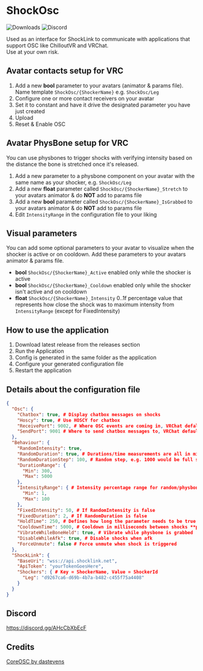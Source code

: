# ShockOsc
![Downloads](https://img.shields.io/github/downloads/Shock-Link/ShockOsc/total?style=for-the-badge&color=6451f1)
![Discord](https://img.shields.io/discord/1078124408775901204?style=for-the-badge&color=6451f1)


Used as an interface for ShockLink to communicate with applications that support OSC like ChilloutVR and VRChat.  
Use at your own risk.

## Avatar contacts setup for VRC
1. Add a new **bool** parameter to your avatars (animator & params file). Name template ``ShockOsc/{ShockerName}`` e.g. ``ShockOsc/Leg``
2. Configure one or more contact receivers on your avatar
3. Set it to constant and have it drive the designated parameter you have just created
4. Upload
5. Reset & Enable OSC

## Avatar PhysBone setup for VRC
You can use physbones to trigger shocks with verifying intensity based on the distance the bone is stretched once it's released.
1. Add a new parameter to a physbone component on your avatar with the same name as your shocker, e.g. ``ShockOsc/Leg``
2. Add a new **float** parameter called ``ShockOsc/{ShockerName}_Stretch`` to your avatars animator & do **NOT** add to params file
3. Add a new **bool** parameter called ``ShockOsc/{ShockerName}_IsGrabbed`` to your avatars animator & do **NOT** add to params file
4. Edit `IntensityRange` in the configuration file to your liking

## Visual parameters
You can add some optional parameters to your avatar to visualize when the shocker is active or on cooldown.
Add these parameters to your avatars animator & params file.
- **bool** ``ShockOsc/{ShockerName}_Active`` enabled only while the shocker is active
- **bool** ``ShockOsc/{ShockerName}_Cooldown`` enabled only while the shocker isn't active and on cooldown
- **float** ``ShockOsc/{ShockerName}_Intensity`` 0..1f percentage value that represents how close the shock was to maximum intensity from `IntensityRange` (except for FixedIntensity)

## How to use the application
1. Download latest release from the releases section
2. Run the Application
3. Config is generated in the same folder as the application
4. Configure your generated configuration file
5. Restart the application

## Details about the configuration file
```json
{
  "Osc": {
    "Chatbox": true, # Display chatbox messages on shocks
    "Hoscy": true, # Use HOSCY for chatbox
    "ReceivePort": 9002, # Where OSC events are coming in, VRChat defalt is 9001. If you wanna use HOSCY create a HOSCY route
    "SendPort": 9001 # Where to send chatbox messages to, VRChat default is 9000. We can use 9001 to send it to HOSCY tho.
  },
  "Behaviour": {
    "RandomIntensity": true,
    "RandomDuration": true, # Durations/time measurements are all in milliseconds since v1.0.1.0
    "RandomDurationStep": 100, # Random step, e.g. 1000 would be full seconds
    "DurationRange": {
      "Min": 300,
      "Max": 5000
    },
    "IntensityRange": { # Intensity percentage range for random/physbone shocks
      "Min": 1,
      "Max": 100
    },
    "FixedIntensity": 50, # If RandomIntensity is false
    "FixedDuration": 2, # If RandomDuration is false
    "HoldTime": 250, # Defines how long the parameter needs to be true in milliseconds for the shock to be triggered
    "CooldownTime": 5000, # Cooldown in milliseconds between shocks **per shocker**,
    "VibrateWhileBoneHeld": true, # Vibrate while physbone is grabbed
    "DisableWhileAfk": true, # Disable shocks when afk
    "ForceUnmute": false # Force unmute when shock is triggered
  },
  "ShockLink": {
    "BaseUri": "wss://api.shocklink.net",
    "ApiToken": "yourTokenGoesHere",
    "Shockers": { # Key = ShockerName, Value = ShockerId
      "Leg": "d9267ca6-d69b-4b7a-b482-c455f75a4408"
    }
  }
}
```

## Discord
https://discord.gg/AHcCbXbEcF

## Credits
[CoreOSC by dastevens](https://github.com/dastevens/CoreOSC)
